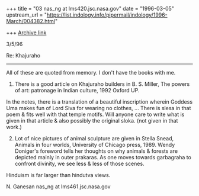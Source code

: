 +++
title = "03 nas_ng at lms420.jsc.nasa.gov"
date = "1996-03-05"
upstream_url = "https://list.indology.info/pipermail/indology/1996-March/004382.html"

+++
[Archive link](https://list.indology.info/pipermail/indology/1996-March/004382.html)


3/5/96



   Re: Khajuraho
  **************

All of these are quoted from memory. I don't have the books with me.

1) There is a good article on Khajuraho builders
in B. S. Miller, The powers of art: patronage in Indian 
culture, 1992 Oxford UP.

In the notes, there is a translation of a beautiful inscription
wherein Goddess Uma makes fun of Lord Siva for wearing no clothes, ...
There is slesa in that poem & fits well with that temple motifs.
Will anyone care to write what is given in that article & also
possibly the original sloka. (not given in that work.)


2) Lot of nice pictures of animal sculpture are given in
Stella Snead, Animals in four worlds, University of Chicago press, 1989.
Wendy Doniger's foreword tells her thoughts on why animals
& forests are depicted mainly in outer prakaras. As one moves
towards garbagraha to confront divinity, we see less & less of those
scenes. 

Hinduism is far larger than hindutva views.

N. Ganesan
nas_ng at lms461.jsc.nasa.gov




